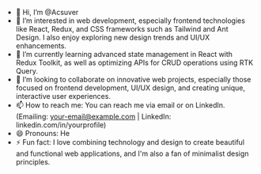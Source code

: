 - 👋 Hi, I’m @Acsuver
- 👀 I’m interested in web development, especially frontend technologies like React, Redux, and CSS frameworks such as Tailwind and Ant Design. I also enjoy exploring new design trends and UI/UX enhancements.
- 🌱 I’m currently learning advanced state management in React with Redux Toolkit, as well as optimizing APIs for CRUD operations using RTK Query.
- 💞️ I’m looking to collaborate on innovative web projects, especially those focused on frontend development, UI/UX design, and creating unique, interactive user experiences.
- 📫 How to reach me: You can reach me via email or on LinkedIn. (Emailing: your-email@example.com | LinkedIn: linkedin.com/in/yourprofile)
- 😄 Pronouns: He
- ⚡ Fun fact: I love combining technology and design to create beautiful and functional web applications, and I'm also a fan of minimalist design principles.

<!---
Acsuver1/Acsuver1 is a ✨ special ✨ repository because its `README.md` (this file) appears on your GitHub profile.
You can click the Preview link to take a look at your changes.
--->
